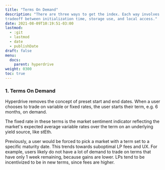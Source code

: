 ```yaml
---
title: "Terms On Demand"
description: "There are three ways to get the index. Each way involves some
tradeoff between initialization time, storage use, and local access."
date: 2021-08-09T10:19:51-03:00
lastmod:
  - :git
  - lastmod
  - date
  - publishDate
draft: false
menu: 
  docs:
    parent: hyperdrive
weight: 0300	
toc: true
---
```


### 1. Terms On Demand

Hyperdrive removes the concept of preset start and end dates. When a user chooses to trade on variable or fixed rates, the user starts their term, e.g. 6 months, on demand.

The fixed rate in these terms is the market sentiment indicator reflecting the market's expected average variable rates over the term on an underlying yield source, like stEth.

Previously, a user would be forced to pick a market with a term set to a specific maturity date. This trends towards suboptimal LP fees and UX. For example, users likely do not have a lot of demand to trade on terms that have only 1 week remaining, because gains are lower. LPs tend to be incentivized to be in new terms, since fees are higher.

